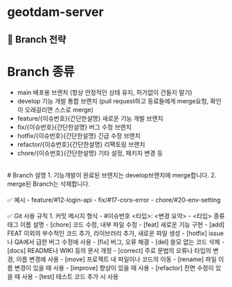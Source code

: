 # geotdam-server

## 📌 Branch 전략 ##
# Branch	종류
- main	배포용 브랜치 (항상 안정적인 상태 유지, 허가없이 건들지 말기)
- develop	기능 개발 통합 브랜치 (pull request하고 동료들에게 merge요청, 확인이 오래걸리면 스스로 merge)
- feature/{이슈번호}{간단한설명}	새로운 기능 개발 브랜치
- fix/{이슈번호}{간단한설명}	버그 수정 브랜치
- hotfix/{이슈번호}{간단한설명}	긴급 수정 브랜치
- refactor/{이슈번호}{간단한설명}	리팩토링 브랜치
- chore/{이슈번호}{간단한설명}	기타 설정, 패키지 변경 등
</br>
# Branch    설명
1. 기능개발이 완료된 브랜치는 develop브랜치에 merge합니다.
2. merge된 Branch는 삭제합니다.
</br></br>
✅ 예시
- feature/#12-login-api
- fix/#17-cors-error
- chore/#20-env-setting
</br></br>
✅ Git 사용 규칙
1. 커밋 메시지 형식
- #이슈번호 <타입>: <변경 요약> 
- <타입> 종류
태그 이름	설명
- [chore]	코드 수정, 내부 파일 수정
- [feat]	새로운 기능 구현
- [add]	FEAT 이외의 부수적인 코드 추가, 라이브러리 추가, 새로운 파일 생성
- [hotfix]	issue나 QA에서 급한 버그 수정에 사용
- [fix]	버그, 오류 해결
- [del]	쓸모 없는 코드 삭제
- [docs]	README나 WIKI 등의 문서 개정
- [correct]	주로 문법의 오류나 타입의 변경, 이름 변경에 사용
- [move]	프로젝트 내 파일이나 코드의 이동
- [rename]	파일 이름 변경이 있을 때 사용
- [improve]	향상이 있을 때 사용
- [refactor]	전면 수정이 있을 때 사용
- [test]	테스트 코드 추가 시 사용 

